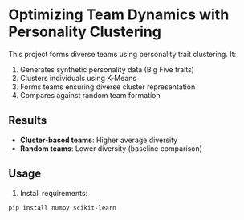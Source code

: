 # Optimizing Team Dynamics with Personality Clustering

This project forms diverse teams using personality trait clustering. It:
1. Generates synthetic personality data (Big Five traits)
2. Clusters individuals using K-Means
3. Forms teams ensuring diverse cluster representation
4. Compares against random team formation

## Results
- **Cluster-based teams**: Higher average diversity
- **Random teams**: Lower diversity (baseline comparison)

## Usage
1. Install requirements:
```bash
pip install numpy scikit-learn
